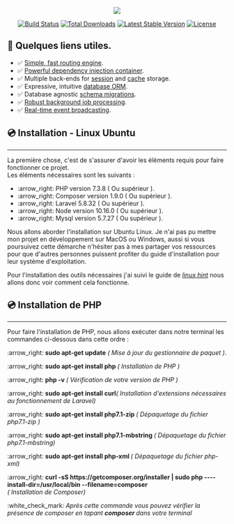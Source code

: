 <p align="center"><img src="https://laravel.com/assets/img/components/logo-laravel.svg"></p>

<p align="center">
<a href="https://travis-ci.org/laravel/framework"><img src="https://travis-ci.org/laravel/framework.svg" alt="Build Status"></a>
<a href="https://packagist.org/packages/laravel/framework"><img src="https://poser.pugx.org/laravel/framework/d/total.svg" alt="Total Downloads"></a>
<a href="https://packagist.org/packages/laravel/framework"><img src="https://poser.pugx.org/laravel/framework/v/stable.svg" alt="Latest Stable Version"></a>
<a href="https://packagist.org/packages/laravel/framework"><img src="https://poser.pugx.org/laravel/framework/license.svg" alt="License"></a>
</p>

##  :page_facing_up: Quelques liens utiles.

- :white_check_mark: [Simple, fast routing engine](https://laravel.com/docs/routing).
- :white_check_mark: [Powerful dependency injection container](https://laravel.com/docs/container).
- :white_check_mark: Multiple back-ends for [session](https://laravel.com/docs/session) and [cache](https://laravel.com/docs/cache) storage.
- :white_check_mark: Expressive, intuitive [database ORM](https://laravel.com/docs/eloquent).
- :white_check_mark: Database agnostic [schema migrations](https://laravel.com/docs/migrations).
- :white_check_mark: [Robust background job processing](https://laravel.com/docs/queues).
- :white_check_mark: [Real-time event broadcasting](https://laravel.com/docs/broadcasting).

##  :cd: Installation - Linux Ubuntu
<hr>
<p> La première chose, c'est de s'assurer d'avoir les éléments requis pour faire fonctionner ce projet. <br> Les éléments nécessaires sont les suivants : </p>

<ul> 
<li>  :arrow_right: PHP version 7.3.8 ( Ou supérieur ).</li>
<li>  :arrow_right: Composer version 1.9.0 ( Ou supérieur ). </li>
<li>  :arrow_right: Laravel 5.8.32 ( Ou supérieur ). </li>
<li>  :arrow_right: Node version 10.16.0 ( Ou supérieur ). </li>
<li>  :arrow_right: Mysql version 5.7.27 ( Ou supérieur ). </li>

</ul>

<p> Nous allons aborder l'installation sur Ubuntu Linux. Je n'ai pas pu mettre mon projet en développement sur MacOS ou Windows, aussi si vous poursuivez cette démarche n'hésiter pas à mes partager vos ressources pour que d'autres personnes puissent profiter du guide d'installation pour leur système d'exploitation.</p>

<p> Pour l'installation des outils nécessaires j'ai suivi le guide de <a href="https://linuxhint.com/install-laravel-on-ubuntu/" target="_blank"> <i>linux hint</i></a> nous allons donc voir comment cela fonctionne. </p>

## :cd: Installation de PHP
<hr>
<p> Pour faire l'installation de PHP, nous allons exécuter dans notre terminal les commandes ci-dessous dans cette ordre : </p>

<p>:arrow_right: <b>sudo apt-get update</b>  <em>( Mise à jour du gestionnaire de paquet )</em>.<p>

<p>:arrow_right: <b>sudo apt-get install php </b><em>( Installation de PHP )</em></p>

<p>:arrow_right: <b>php -v </b><em>( Vérification de votre version de PHP )</em></p>

<p>:arrow_right: <b>sudo apt-get install curl</b><em>( Installation d'extensions nécessaires au fonctionnement de Laravel)</em></p>

<p>:arrow_right: <b>sudo apt-get install php7.1-zip </b><em>( Dépaquetage du fichier php7.1-zip )</em></p>

<p>:arrow_right: <b>sudo apt-get install php7.1-mbstring </b><em>( Dépaquetage du fichier php7.1-mbstring)</em></p>

<p>:arrow_right: <b>sudo apt-get install php-xml </b><em>( Dépaquetage du fichier php-xml)</em></p>

<p>:arrow_right: <b> curl -sS https://getcomposer.org/installer | sudo php ----install-dir=/usr/local/bin --filename=composer</b><em><br>( Installation de Composer)</em></p>

<p> :white_check_mark: <em> Après cette commande vous pouvez vérifier la présence de composer en tapant <b> composer </b> dans votre terminal </em></p>